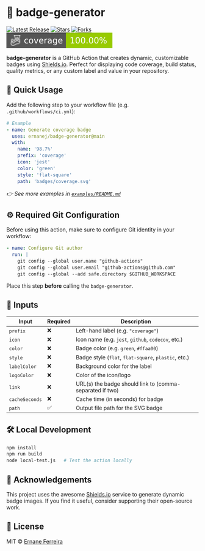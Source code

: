 # 📛 badge-generator

[![Latest Release](https://img.shields.io/github/v/release/ernanej/badge-generator)](https://github.com/ernanej/badge-generator/releases)
[![Stars](https://img.shields.io/github/stars/ernanej/badge-generator?style=social)](https://github.com/ernanej/badge-generator/stargazers)
[![Forks](https://img.shields.io/github/forks/ernanej/badge-generator?style=social)](https://github.com/ernanej/badge-generator/network/members)
![Coverage](badges/coverage.svg)

**badge-generator** is a GitHub Action that creates dynamic, customizable badges using [Shields.io](https://shields.io). Perfect for displaying code coverage, build status, quality metrics, or any custom label and value in your repository.

## 🚀 Quick Usage

Add the following step to your workflow file (e.g. `.github/workflows/ci.yml`):

```yaml
# Example
- name: Generate coverage badge
  uses: ernanej/badge-generator@main
  with:
    name: '98.7%'
    prefix: 'coverage'
    icon: 'jest'
    color: 'green'
    style: 'flat-square'
    path: 'badges/coverage.svg'
```

_👉 See more examples in [`examples/README.md`](examples/README.md)_

## ⚙️ Required Git Configuration

Before using this action, make sure to configure Git identity in your workflow:

```yaml
- name: Configure Git author
  run: |
    git config --global user.name "github-actions"
    git config --global user.email "github-actions@github.com"
    git config --global --add safe.directory $GITHUB_WORKSPACE
```

Place this step **before** calling the `badge-generator`.

## 🔧 Inputs

| Input          | Required | Description                                              |
| -------------- | -------- | ---------------------------------------------------- |
| `prefix`       | ❌        | Left-hand label (e.g. `"coverage"`)                      |
| `icon`         | ❌        | Icon name (e.g. `jest`, `github`, `codecov`, etc.)       |
| `color`        | ❌        | Badge color (e.g. `green`, `#ffaa00`)                    |
| `style`        | ❌        | Badge style (`flat`, `flat-square`, `plastic`, etc.)     |
| `labelColor`   | ❌        | Background color for the label                           |
| `logoColor`    | ❌        | Color of the icon/logo                                   |
| `link`         | ❌        | URL(s) the badge should link to (comma-separated if two) |
| `cacheSeconds` | ❌        | Cache time (in seconds) for badge                        |
| `path`         | ✅        | Output file path for the SVG badge                       |

## 🛠️ Local Development

```bash
npm install
npm run build
node local-test.js   # Test the action locally
```

## 🙏 Acknowledgements

This project uses the awesome [Shields.io](https://shields.io) service to generate dynamic badge images.
If you find it useful, consider supporting their open-source work.

## 📄 License

MIT © [Ernane Ferreira](https://github.com/ernanej)